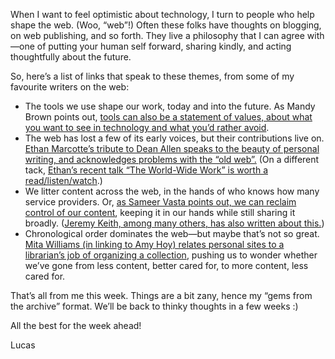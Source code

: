 When I want to feel optimistic about technology, I turn to people who help shape the web. (Woo, “web”!) Often these folks have thoughts on blogging, on web publishing, and so forth. They live a philosophy that I can agree with—one of putting your human self forward, sharing kindly, and acting thoughtfully about the future.

So, here’s a list of links that speak to these themes, from some of my favourite writers on the web:

- The tools we use shape our work, today and into the future. As Mandy Brown points out, [tools can also be a statement of values, about what you want to see in technology and what you’d rather avoid](http://aworkinglibrary.com/writing/index-cards/).
- The web has lost a few of its early voices, but their contributions live on. [Ethan Marcotte’s tribute to Dean Allen speaks to the beauty of personal writing, and acknowledges problems with the “old web”.](https://ethanmarcotte.com/wrote/cardigan/) (On a different tack, [Ethan’s recent talk “The World-Wide Work” is worth a read/listen/watch](https://ethanmarcotte.com/wrote/the-world-wide-work/).)
- We litter content across the web, in the hands of who knows how many service providers. Or, [as Sameer Vasta points out, we can reclaim control of our content](https://www.inthemargins.ca/migrating-to-blot), keeping it in our hands while still sharing it broadly. ([Jeremy Keith, among many others, has also written about this.](https://adactio.com/journal/10675))
- Chronological order dominates the web—but maybe that’s not so great. [Mita Williams (in linking to Amy Hoy) relates personal sites to a librarian’s job of organizing a collection](https://librarian.aedileworks.com/2018/07/07/what-ruined-the-web-was-the-lack-of-good-library-software/), pushing us to wonder whether we’ve gone from less content, better cared for, to more content, less cared for.

That’s all from me this week. Things are a bit zany, hence my “gems from the archive” format. We’ll be back to thinky thoughts in a few weeks :)

All the best for the week ahead!

Lucas